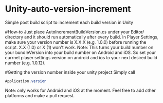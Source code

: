 # Unity-auto-version-increment
Simple post build script to increment each build version in Unity

#How-to
Just place AutoIncrementBuildVersion.cs under your Editor/ directory and it should run automatically after every build. In Player Settings, make sure your version number is X.X.X (e.g. 1.0.0) before running the script. X.X (1.0) or X (1) won't work. Note: This turns your build number on your bundleVersion into your build number on Android and iOS. So set your currnet player settings version on android and ios to your next desired build number (e.g. 1.0.12).

#Getting the version number inside your unity project
Simply call 
```C#
Application.version
```

Note: only works for Android and iOS at the moment. Feel free to add other platforms and make a pull request.
